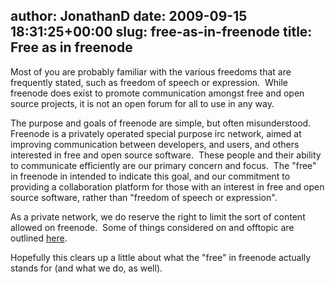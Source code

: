 author: JonathanD
date: 2009-09-15 18:31:25+00:00
slug: free-as-in-freenode
title: Free as in freenode
---

Most of you are probably familiar with the various freedoms that are frequently stated, such as freedom of speech or expression.  While freenode does exist to promote communication amongst free and open source projects, it is not an open forum for all to use in any way.

The purpose and goals of freenode are simple, but often misunderstood.  Freenode is a privately operated special purpose irc network, aimed at improving communication between developers, and users, and others interested in free and open source software.  These people and their ability to communicate efficiently are our primary concern and focus.  The "free" in freenode in intended to indicate this goal, and our commitment to providing a collaboration platform for those with an interest in free and open source software, rather than "freedom of speech or expression".

As a private network, we do reserve the right to limit the sort of content allowed on freenode.  Some of things considered on and offtopic are outlined [here](http://freenode.net/policy.shtml#ontopic).

Hopefully this clears up a little about what the "free" in freenode actually stands for (and what we do, as well).
